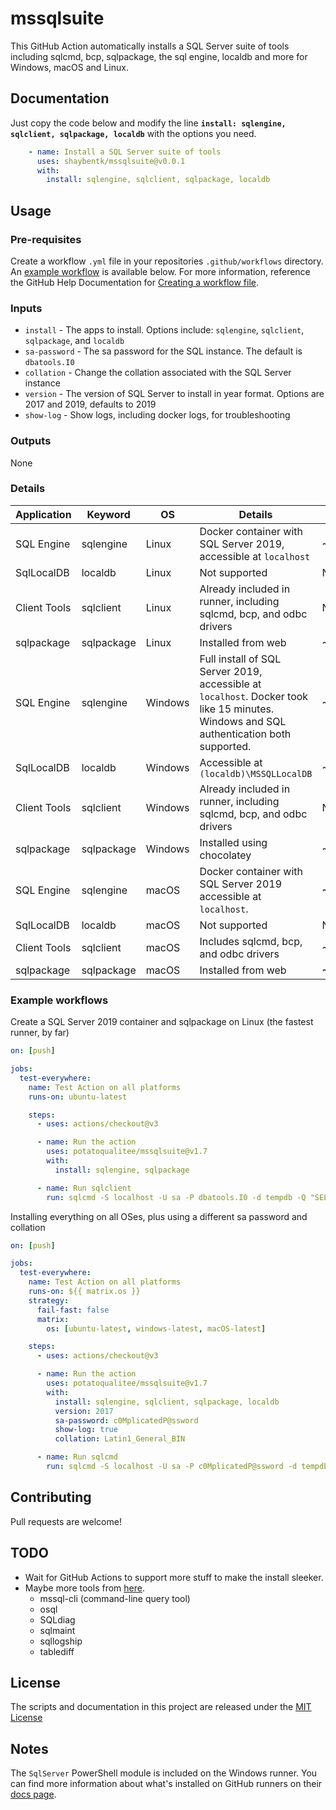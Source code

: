 # mssqlsuite
This GitHub Action automatically installs a SQL Server suite of tools including sqlcmd, bcp, sqlpackage, the sql engine, localdb and more for Windows, macOS and Linux.

## Documentation

Just copy the code below and modify the line **`install: sqlengine, sqlclient, sqlpackage, localdb`** with the options you need.

```yaml
    - name: Install a SQL Server suite of tools
      uses: shaybentk/mssqlsuite@v0.0.1
      with:
        install: sqlengine, sqlclient, sqlpackage, localdb
```

## Usage

### Pre-requisites

Create a workflow `.yml` file in your repositories `.github/workflows` directory. An [example workflow](#example-workflow) is available below. For more information, reference the GitHub Help Documentation for [Creating a workflow file](https://help.github.com/en/articles/configuring-a-workflow#creating-a-workflow-file).

### Inputs

* `install` - The apps to install. Options include: `sqlengine`, `sqlclient`, `sqlpackage`, and `localdb`
* `sa-password` - The sa password for the SQL instance. The default is `dbatools.I0`
* `collation` - Change the collation associated with the SQL Server instance
* `version` - The version of SQL Server to install in year format. Options are 2017 and 2019, defaults to 2019
* `show-log` - Show logs, including docker logs, for troubleshooting

### Outputs

None

### Details

| Application | Keyword | OS | Details | Time |
| -------------- | ------------- | -------------------------------------------------------------------------------------------------------------------------------------------------- | ------------------------------------ | ------------- |
| SQL Engine | sqlengine | Linux | Docker container with SQL Server 2019, accessible at `localhost` | ~45s |
| SqlLocalDB | localdb | Linux | Not supported | N/A |
| Client Tools | sqlclient | Linux | Already included in runner, including sqlcmd, bcp, and odbc drivers | N/A |
| sqlpackage | sqlpackage | Linux | Installed from web | ~20s |
| SQL Engine | sqlengine | Windows | Full install of SQL Server 2019, accessible at `localhost`. Docker took like 15 minutes. Windows and SQL authentication both supported. | ~5m |
| SqlLocalDB | localdb | Windows | Accessible at `(localdb)\MSSQLLocalDB` | ~30s |
| Client Tools | sqlclient | Windows | Already included in runner, including sqlcmd, bcp, and odbc drivers | N/A |
| sqlpackage | sqlpackage | Windows | Installed using chocolatey | ~1.5m |
| SQL Engine | sqlengine | macOS | Docker container with SQL Server 2019 accessible at `localhost`. | ~3m |
| SqlLocalDB | localdb | macOS | Not supported | N/A |
| Client Tools | sqlclient | macOS | Includes sqlcmd, bcp, and odbc drivers | ~30s |
| sqlpackage | sqlpackage | macOS | Installed from web | ~5s |

### Example workflows

Create a SQL Server 2019 container and sqlpackage on Linux (the fastest runner, by far)

```yaml
on: [push]

jobs:
  test-everywhere:
    name: Test Action on all platforms
    runs-on: ubuntu-latest

    steps:
      - uses: actions/checkout@v3

      - name: Run the action
        uses: potatoqualitee/mssqlsuite@v1.7
        with:
          install: sqlengine, sqlpackage

      - name: Run sqlclient
        run: sqlcmd -S localhost -U sa -P dbatools.I0 -d tempdb -Q "SELECT @@version;"
```

Installing everything on all OSes, plus using a different sa password and collation

```yaml
on: [push]

jobs:
  test-everywhere:
    name: Test Action on all platforms
    runs-on: ${{ matrix.os }}
    strategy:
      fail-fast: false
      matrix:
        os: [ubuntu-latest, windows-latest, macOS-latest]

    steps:
      - uses: actions/checkout@v3

      - name: Run the action
        uses: potatoqualitee/mssqlsuite@v1.7
        with:
          install: sqlengine, sqlclient, sqlpackage, localdb
          version: 2017
          sa-password: c0MplicatedP@ssword
          show-log: true
          collation: Latin1_General_BIN

      - name: Run sqlcmd
        run: sqlcmd -S localhost -U sa -P c0MplicatedP@ssword -d tempdb -Q "SELECT @@version;"
```

## Contributing
Pull requests are welcome!

## TODO
* Wait for GitHub Actions to support more stuff to make the install sleeker.
* Maybe more tools from [here](https://docs.microsoft.com/en-us/sql/tools/sqlpackage/sqlpackage-download?view=sql-server-ver15).
  * mssql-cli (command-line query tool)
  * osql
  * SQLdiag
  * sqlmaint
  * sqllogship
  * tablediff

## License
The scripts and documentation in this project are released under the [MIT License](LICENSE)

## Notes

The `SqlServer` PowerShell module is included on the Windows runner. You can find more information about what's installed on GitHub runners on their [docs page](https://docs.github.com/en/actions/using-github-hosted-runners/about-github-hosted-runners#supported-software).


